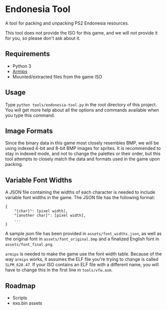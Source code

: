 # Endonesia Tool

A tool for packing and unpacking PS2 Endonesia resources.

This tool does not provide the ISO for this game, and we will not provide it for you, so please don't ask about it.

## Requirements

- Python 3
- [Armips](https://github.com/Kingcom/armips)
- Mounted/extracted files from the game ISO

## Usage

Type `python tools/endonesia-tool.py` in the root directory of this project.
You will get more help about all the options and commands available when you type this command.

## Image Formats

Since the binary data in this game most closely resembles BMP, we will be using indexed 4-bit and 8-bit BMP images for sprites. It is recommended to stay in indexed mode, and not to change the palettes or their order, but this tool attempts to closely match the data and formats used in the game upon packing.

## Variable Font Widths

A JSON file containing the widths of each character is needed to include variable font widths in the game. The JSON file has the following format:

```
{
    "[char]": [pixel width],
    "[another char]": [pixel width],
    ...
}
```

A sample json file has been provided in `assets/font_widths.json`, as well as the original font in `assets/font_original.bmp` and a finalized English font in `assets/font_final.png`.

`armips` is needed to make the game use the font width table. Because of the way `armips` works, it assumes the ELF file you're trying to change is called `SLPM_620.47`. If your ISO contains an ELF file with a different name, you will have to change this in the first line in `tools/vfw.asm`.

## Roadmap

- Scripts
- exo.bin assets
